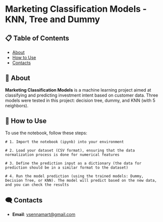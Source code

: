 <a name="top"></a>
# Marketing Classification Models - KNN, Tree and Dummy 
## 📋 Table of Contents
- [About](#-about)
- [How to Use](#-how-to-use)
- [Contacts](#%EF%B8%8F-contacts)
## 🚀 About

**Marketing Classification Models** is a machine learning project aimed at classifying and predicting investment intent based on customer data. Three models were tested in this project: decision tree, dummy, and KNN (with 5 neighbors).
## 📝 How to Use

To use the notebook, follow these steps:

```shell
# 1. Import the notebook (ipynb) into your environment

# 2. Load your dataset (CSV format), ensuring that the data normalization process is done for numerical features

# 3. Define the prediction input as a dictionary (the data for prediction should be in a similar format to the dataset)

# 4. Run the model prediction (using the trained models: Dummy, Decision Tree, or KNN). The model will predict based on the new data, and you can check the results

```
## 🗨️ Contacts

- **Email**: vsennamart@gmail.com
